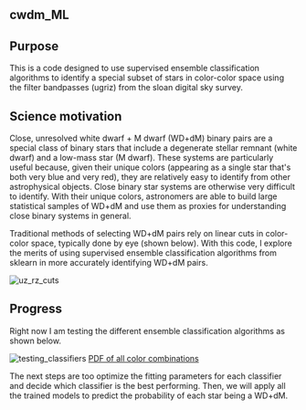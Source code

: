 ## cwdm_ML

## Purpose

This is a code designed to use supervised ensemble classification algorithms
to identify a special subset of stars in color-color space using the filter
bandpasses (ugriz) from the sloan digital sky survey.

## Science motivation

Close, unresolved white dwarf + M dwarf (WD+dM) binary pairs are a special class of binary
stars that include a degenerate stellar remnant (white dwarf) and a low-mass star (M dwarf).
These systems are particularly useful because, given their unique colors (appearing
as a single star that's both very blue and very red), they are relatively easy to identify
from other astrophysical objects. Close binary star systems are otherwise very
difficult to identify. With their unique colors, astronomers are able to build
large statistical samples of WD+dM and use them as proxies for understanding
close binary systems in general.

Traditional methods of selecting WD+dM pairs rely on linear cuts in color-color
space, typically done by eye (shown below). With this code, I explore the merits of using
supervised ensemble classification algorithms from sklearn in more accurately
identifying WD+dM pairs.

![uz_rz_cuts](https://cloud.githubusercontent.com/assets/10521443/13731629/50d1977c-e944-11e5-8b09-0c9c31391f67.png)

## Progress

Right now I am testing the different ensemble classification algorithms as shown below.

![testing_classifiers](https://cloud.githubusercontent.com/assets/10521443/13731630/50d1dc96-e944-11e5-894a-b78cd8eea856.png)
[PDF of all color combinations](https://github.com/dylanpmorgan/cwdm_ML/files/171244/all_ugriz_classifiers.pdf)

The next steps are too optimize the fitting parameters for each classifier and
decide which classifier is the best performing. Then, we will apply all the trained models
to predict the probability of each star being a WD+dM.
